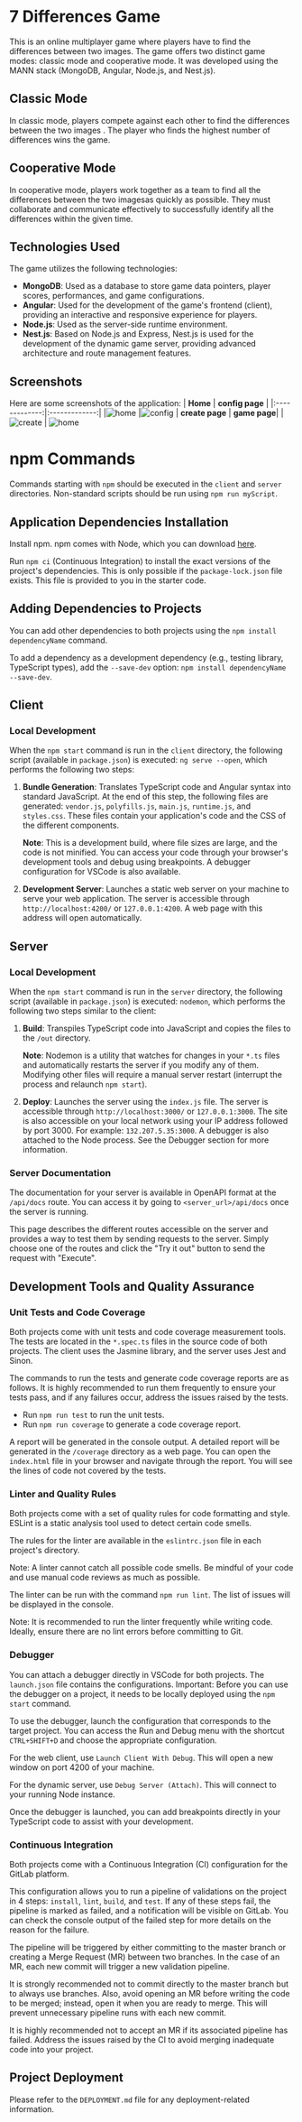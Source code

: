 # 7 Differences Game

This is an online multiplayer game where players have to find the differences between two images. The game offers two distinct game modes: classic mode and cooperative mode. It was developed using the MANN stack (MongoDB, Angular, Node.js, and Nest.js).

## Classic Mode
In classic mode, players compete against each other to find the differences between the two images . The player who finds the highest number of differences wins the game.

## Cooperative Mode
In cooperative mode, players work together as a team to find all the differences between the two imagesas quickly as possible. They must collaborate and communicate effectively to successfully identify all the differences within the given time.

## Technologies Used
The game utilizes the following technologies:

- **MongoDB**: Used as a database to store game data pointers, player scores, performances, and game configurations.
- **Angular**: Used for the development of the game's frontend (client), providing an interactive and responsive experience for players.
- **Node.js**: Used as the server-side runtime environment.
- **Nest.js**: Based on Node.js and Express, Nest.js is used for the development of the dynamic game server, providing advanced architecture and route management features.

## Screenshots
Here are some screenshots of the application:
| **Home** | **config page** |
|:-------------:|:-------------:|
|![home](static/home.png) |![config](static/config.png)
| **create page** | **game page**|
|![create](static/create.png) | ![home](static/game.png)



# npm Commands
Commands starting with `npm` should be executed in the `client` and `server` directories. Non-standard scripts should be run using `npm run myScript`.

## Application Dependencies Installation
Install npm. npm comes with Node, which you can download [here](https://nodejs.org).

Run `npm ci` (Continuous Integration) to install the exact versions of the project's dependencies. This is only possible if the `package-lock.json` file exists. This file is provided to you in the starter code.

## Adding Dependencies to Projects
You can add other dependencies to both projects using the `npm install dependencyName` command.

To add a dependency as a development dependency (e.g., testing library, TypeScript types), add the `--save-dev` option: `npm install dependencyName --save-dev`.

## Client
### Local Development
When the `npm start` command is run in the `client` directory, the following script (available in `package.json`) is executed: `ng serve --open`, which performs the following two steps:

1. **Bundle Generation**: Translates TypeScript code and Angular syntax into standard JavaScript. At the end of this step, the following files are generated: `vendor.js`, `polyfills.js`, `main.js`, `runtime.js`, and `styles.css`. These files contain your application's code and the CSS of the different components.

   **Note**: This is a development build, where file sizes are large, and the code is not minified. You can access your code through your browser's development tools and debug using breakpoints. A debugger configuration for VSCode is also available.

2. **Development Server**: Launches a static web server on your machine to serve your web application. The server is accessible through `http://localhost:4200/` or `127.0.0.1:4200`. A web page with this address will open automatically.

## Server
### Local Development
When the `npm start` command is run in the `server` directory, the following script (available in `package.json`) is executed: `nodemon`, which performs the following two steps similar to the client:

1. **Build**: Transpiles TypeScript code into JavaScript and copies the files to the `/out` directory.

   **Note**: Nodemon is a utility that watches for changes in your `*.ts` files and automatically restarts the server if you modify any of them. Modifying other files will require a manual server restart (interrupt the process and relaunch `npm start`).

2. **Deploy**: Launches the server using the `index.js` file. The server is accessible through `http://localhost:3000/` or `127.0.0.1:3000`. The site is also accessible on your local network using your IP address followed by port 3000. For example: `132.207.5.35:3000`. A debugger is also attached to the Node process. See the Debugger section for more information.

### Server Documentation
The documentation for your server is available in OpenAPI format at the `/api/docs` route. You can access it by going to `<server_url>/api/docs` once the server is running.

This page describes the different routes accessible on the server and provides a way to test them by sending requests to the server. Simply choose one of the routes and click the "Try it out" button to send the request with "Execute".

## Development Tools and Quality Assurance

### Unit Tests and Code Coverage
Both projects come with unit tests and code coverage measurement tools. The tests are located in the `*.spec.ts` files in the source code of both projects. The client uses the Jasmine library, and the server uses Jest and Sinon.

The commands to run the tests and generate code coverage reports are as follows. It is highly recommended to run them frequently to ensure your tests pass, and if any failures occur, address the issues raised by the tests.

-   Run `npm run test` to run the unit tests.
-   Run `npm run coverage` to generate a code coverage report.

A report will be generated in the console output.
A detailed report will be generated in the `/coverage` directory as a web page. You can open the `index.html` file in your browser and navigate through the report. You will see the lines of code not covered by the tests.

### Linter and Quality Rules
Both projects come with a set of quality rules for code formatting and style. ESLint is a static analysis tool used to detect certain code smells.

The rules for the linter are available in the `eslintrc.json` file in each project's directory.

Note: A linter cannot catch all possible code smells. Be mindful of your code and use manual code reviews as much as possible.

The linter can be run with the command `npm run lint`. The list of issues will be displayed in the console.

Note: It is recommended to run the linter frequently while writing code. Ideally, ensure there are no lint errors before committing to Git.

### Debugger
You can attach a debugger directly in VSCode for both projects. The `launch.json` file contains the configurations. Important: Before you can use the debugger on a project, it needs to be locally deployed using the `npm start` command.

To use the debugger, launch the configuration that corresponds to the target project. You can access the Run and Debug menu with the shortcut `CTRL+SHIFT+D` and choose the appropriate configuration.

For the web client, use `Launch Client With Debug`. This will open a new window on port 4200 of your machine.

For the dynamic server, use `Debug Server (Attach)`. This will connect to your running Node instance.

Once the debugger is launched, you can add breakpoints directly in your TypeScript code to assist with your development.

### Continuous Integration
Both projects come with a Continuous Integration (CI) configuration for the GitLab platform.

This configuration allows you to run a pipeline of validations on the project in 4 steps: `install`, `lint`, `build`, and `test`. If any of these steps fail, the pipeline is marked as failed, and a notification will be visible on GitLab. You can check the console output of the failed step for more details on the reason for the failure.

The pipeline will be triggered by either committing to the master branch or creating a Merge Request (MR) between two branches. In the case of an MR, each new commit will trigger a new validation pipeline.

It is strongly recommended not to commit directly to the master branch but to always use branches. Also, avoid opening an MR before writing the code to be merged; instead, open it when you are ready to merge. This will prevent unnecessary pipeline runs with each new commit.

It is highly recommended not to accept an MR if its associated pipeline has failed. Address the issues raised by the CI to avoid merging inadequate code into your project.

## Project Deployment
Please refer to the `DEPLOYMENT.md` file for any deployment-related information.